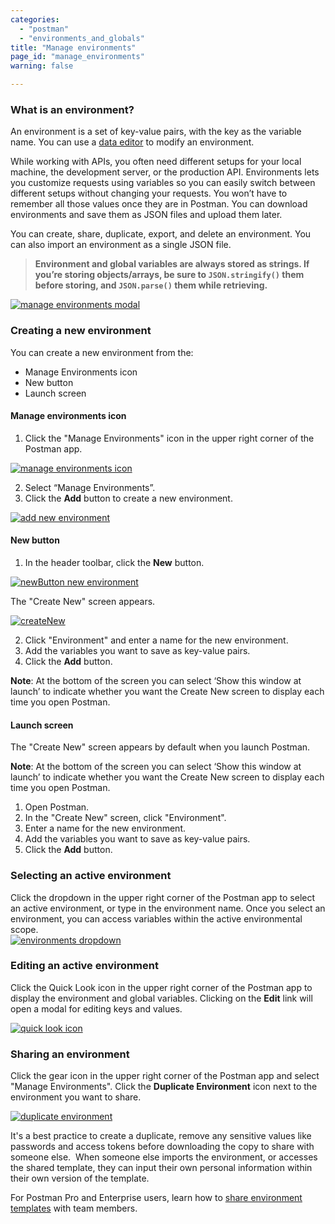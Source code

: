 ```yaml
---
categories:
  - "postman"
  - "environments_and_globals"
title: "Manage environments"
page_id: "manage_environments"
warning: false

---
```


### **What is an environment?**

An environment is a set of key-value pairs, with the key as the variable name. You can use a [data editor](/docs/postman/launching_postman/navigating_postman) to modify an environment.


While working with APIs, you often need different setups for your local machine, the development server, or the production API. Environments lets you customize requests using variables so you can easily switch between different setups without changing your requests. You won’t have to remember all those values once they are in Postman. You can download environments and save them as JSON files and upload them later.

You can create, share, duplicate, export, and delete an environment. You can also import an environment as a single JSON file.


> **Environment and global variables are always stored as strings. If you’re storing objects/arrays, be sure to `JSON.stringify()` them before storing, and `JSON.parse()` them while retrieving.**

[![manage environments modal](https://s3.amazonaws.com/postman-static-getpostman-com/postman-docs/manage_environ.png)](https://s3.amazonaws.com/postman-static-getpostman-com/postman-docs/manage_environ.png)

### **Creating a new environment**

You can create a new environment from the:
* Manage Environments icon
* New button
* Launch screen


#### **Manage environments icon**

1. Click the "Manage Environments" icon in the upper right corner of the Postman app.

[![manage environments icon](https://s3.amazonaws.com/postman-static-getpostman-com/postman-docs/environ_icon_menu.png)](https://s3.amazonaws.com/postman-static-getpostman-com/postman-docs/environ_icon_menu.png)

2. Select “Manage Environments”. 
3. Click the **Add** button to create a new environment.

[![add new environment](https://s3.amazonaws.com/postman-static-getpostman-com/postman-docs/Add_environ.png)](https://s3.amazonaws.com/postman-static-getpostman-com/postman-docs/Add_environ.png)


#### **New button**
1. In the header toolbar, click the **New** button.

[![newButton new environment](https://s3.amazonaws.com/postman-static-getpostman-com/postman-docs/newbutton_whiteTheme.png)](https://s3.amazonaws.com/postman-static-getpostman-com/postman-docs/newbutton_whiteTheme.png)

The "Create New" screen appears.

[![createNew](https://s3.amazonaws.com/postman-static-getpostman-com/postman-docs/createNew_whiteTheme.png)](https://s3.amazonaws.com/postman-static-getpostman-com/postman-docs/createNew_whiteTheme.png)

2. Click "Environment" and enter a name for the new environment. 
3. Add the variables you want to save as key-value pairs.
4. Click the **Add** button.

**Note**: At the bottom of the screen you can select ‘Show this window at launch’ to indicate whether you want the Create New screen to display each time you open Postman.

 #### **Launch screen**
The "Create New" screen appears by default when you launch Postman. 

**Note**: At the bottom of the screen you can select ‘Show this window at launch’ to indicate whether you want the Create New screen to display each time you open Postman.

1. Open Postman.
2. In the "Create New" screen, click "Environment".
3. Enter a name for the new environment. 
4. Add the variables you want to save as key-value pairs.
5. Click the **Add** button.

### **Selecting an active environment**

Click the dropdown in the upper right corner of the Postman app to select an active environment, or type in the environment name. Once you select an environment, you can access variables within the active environmental scope.  
[![environments dropdown](https://s3.amazonaws.com/postman-static-getpostman-com/postman-docs/active_environ.png)](https://s3.amazonaws.com/postman-static-getpostman-com/postman-docs/active_environ.png)

### **Editing an active environment**

Click the Quick Look icon in the upper right corner of the Postman app to display the environment and global variables. Clicking on the **Edit** link will open a modal for editing keys and values.

[![quick look icon](https://s3.amazonaws.com/postman-static-getpostman-com/postman-docs/edit_active_environ.png)](https://s3.amazonaws.com/postman-static-getpostman-com/postman-docs/edit_active_environ.png)

### **Sharing an environment**

Click the gear icon in the upper right corner of the Postman app and select "Manage Environments". Click the **Duplicate Environment** icon next to the environment you want to share.

[![duplicate environment](https://s3.amazonaws.com/postman-static-getpostman-com/postman-docs/share_environ.png)](https://s3.amazonaws.com/postman-static-getpostman-com/postman-docs/share_environ.png)

It's a best practice to create a duplicate, remove any sensitive values like passwords and access tokens before downloading the copy to share with someone else.  When someone else imports the environment, or accesses the shared template, they can input their own personal information within their own version of the template.

For Postman Pro and Enterprise users, learn how to [share environment templates](/docs/postman/team_library/sharing) with team members.
